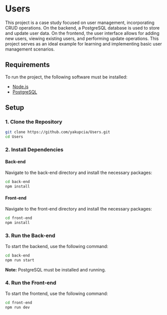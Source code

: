 # Users

This project is a case study focused on user management, incorporating CRUD operations. On the backend, a PostgreSQL database is used to store and update user data. On the frontend, the user interface allows for adding new users, viewing existing users, and performing update operations. This project serves as an ideal example for learning and implementing basic user management scenarios.

## Requirements

To run the project, the following software must be installed:

- [Node.js](https://nodejs.org/en/)  
- [PostgreSQL](https://www.postgresql.org/download/)

## Setup

### 1. Clone the Repository

```bash
git clone https://github.com/yakupcia/Users.git
cd Users
```

### 2. Install Dependencies

#### Back-end

Navigate to the back-end directory and install the necessary packages:

```bash
cd back-end
npm install
```

#### Front-end

Navigate to the front-end directory and install the necessary packages:

```bash
cd front-end
npm install
```

### 3. Run the Back-end

To start the backend, use the following command:

```bash
cd back-end
npm run start
```

**Note:** PostgreSQL must be installed and running.

### 4. Run the Front-end

To start the frontend, use the following command:

```bash
cd front-end
npm run dev
```

